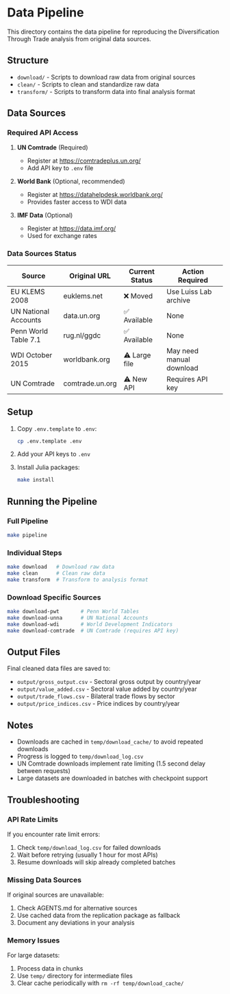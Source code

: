 # Data Pipeline

This directory contains the data pipeline for reproducing the Diversification Through Trade analysis from original data sources.

## Structure

- `download/` - Scripts to download raw data from original sources
- `clean/` - Scripts to clean and standardize raw data
- `transform/` - Scripts to transform data into final analysis format

## Data Sources

### Required API Access

1. **UN Comtrade** (Required)
   - Register at https://comtradeplus.un.org/
   - Add API key to `.env` file

2. **World Bank** (Optional, recommended)
   - Register at https://datahelpdesk.worldbank.org/
   - Provides faster access to WDI data

3. **IMF Data** (Optional)
   - Register at https://data.imf.org/
   - Used for exchange rates

### Data Sources Status

| Source | Original URL | Current Status | Action Required |
|--------|--------------|----------------|-----------------|
| EU KLEMS 2008 | euklems.net | ❌ Moved | Use Luiss Lab archive |
| UN National Accounts | data.un.org | ✅ Available | None |
| Penn World Table 7.1 | rug.nl/ggdc | ✅ Available | None |
| WDI October 2015 | worldbank.org | ⚠️ Large file | May need manual download |
| UN Comtrade | comtrade.un.org | ⚠️ New API | Requires API key |

## Setup

1. Copy `.env.template` to `.env`:
   ```bash
   cp .env.template .env
   ```

2. Add your API keys to `.env`

3. Install Julia packages:
   ```bash
   make install
   ```

## Running the Pipeline

### Full Pipeline
```bash
make pipeline
```

### Individual Steps
```bash
make download   # Download raw data
make clean      # Clean raw data
make transform  # Transform to analysis format
```

### Download Specific Sources
```bash
make download-pwt       # Penn World Tables
make download-unna      # UN National Accounts
make download-wdi       # World Development Indicators
make download-comtrade  # UN Comtrade (requires API key)
```

## Output Files

Final cleaned data files are saved to:
- `output/gross_output.csv` - Sectoral gross output by country/year
- `output/value_added.csv` - Sectoral value added by country/year
- `output/trade_flows.csv` - Bilateral trade flows by sector
- `output/price_indices.csv` - Price indices by country/year

## Notes

- Downloads are cached in `temp/download_cache/` to avoid repeated downloads
- Progress is logged to `temp/download_log.csv`
- UN Comtrade downloads implement rate limiting (1.5 second delay between requests)
- Large datasets are downloaded in batches with checkpoint support

## Troubleshooting

### API Rate Limits
If you encounter rate limit errors:
1. Check `temp/download_log.csv` for failed downloads
2. Wait before retrying (usually 1 hour for most APIs)
3. Resume downloads will skip already completed batches

### Missing Data Sources
If original sources are unavailable:
1. Check AGENTS.md for alternative sources
2. Use cached data from the replication package as fallback
3. Document any deviations in your analysis

### Memory Issues
For large datasets:
1. Process data in chunks
2. Use `temp/` directory for intermediate files
3. Clear cache periodically with `rm -rf temp/download_cache/`